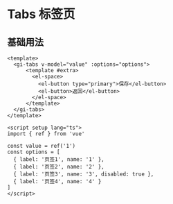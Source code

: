 # Tabs 标签页

## 基础用法

<script setup>
import Demo1 from './demo1.vue'
</script>

<Demo1></Demo1>

```vue
<template>
  <gi-tabs v-model="value" :options="options">
      <template #extra>
        <el-space>
          <el-button type="primary">保存</el-button>
          <el-button>返回</el-button>
        </el-space>
      </template>
  </gi-tabs>
</template>

<script setup lang="ts">
import { ref } from 'vue'

const value = ref('1')
const options = [
  { label: '页签1', name: '1' },
  { label: '页签2', name: '2' },
  { label: '页签3', name: '3', disabled: true },
  { label: '页签4', name: '4' }
]
</script>
```

